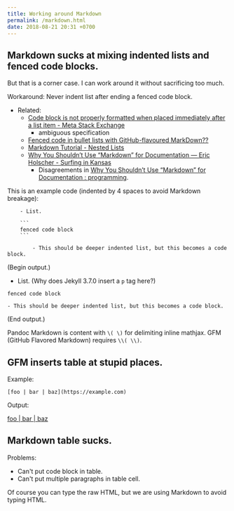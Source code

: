 ```yaml
---
title: Working around Markdown
permalink: /markdown.html
date: 2018-08-21 20:31 +0700
---
```


## Markdown sucks at mixing indented lists and fenced code blocks.

But that is a corner case.
I can work around it without sacrificing too much.

Workaround: Never indent list after ending a fenced code block.

- Related:
    - [Code block is not properly formatted when placed immediately after a list item - Meta Stack Exchange](https://meta.stackexchange.com/questions/3327/code-block-is-not-properly-formatted-when-placed-immediately-after-a-list-item)
        - ambiguous specification
    - [Fenced code in bullet lists with GitHub-flavoured MarkDown??](https://gist.github.com/clintel/1155906)
    - [Markdown Tutorial - Nested Lists](https://commonmark.org/help/tutorial/10-nestedLists.html)
    - [Why You Shouldn’t Use “Markdown” for Documentation — Eric Holscher - Surfing in Kansas](http://ericholscher.com/blog/2016/mar/15/dont-use-markdown-for-technical-docs/)
        - Disagreements in [Why You Shouldn’t Use “Markdown” for Documentation : programming](https://www.reddit.com/r/programming/comments/4ck2lu/why_you_shouldnt_use_markdown_for_documentation/).

This is an example code (indented by 4 spaces to avoid Markdown breakage):

```
    - List.

    ```
    fenced code block
    ```

        - This should be deeper indented list, but this becomes a code block.
```

(Begin output.)

- List. (Why does Jekyll 3.7.0 insert a `p` tag here?)

```
fenced code block
```

    - This should be deeper indented list, but this becomes a code block.

(End output.)

Pandoc Markdown is content with `\( \)` for delimiting inline mathjax.
GFM (GitHub Flavored Markdown) requires `\\( \\)`.

## GFM inserts table at stupid places.

Example:

```
[foo | bar | baz](https://example.com)
```

Output:

[foo | bar | baz](https://example.com)

## Markdown table sucks.

Problems:

- Can't put code block in table.
- Can't put multiple paragraphs in table cell.

Of course you can type the raw HTML, but we are using Markdown to avoid typing HTML.
